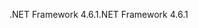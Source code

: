 <span data-ttu-id="a94f1-101">.NET Framework 4.6.1</span><span class="sxs-lookup"><span data-stu-id="a94f1-101">.NET Framework 4.6.1</span></span>